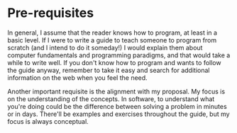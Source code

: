 # Pre-requisites

In general, I assume that the reader knows how to program, at least in a basic level. If I were to write a guide to teach someone to program from scratch (and I intend to do it someday!) I would explain them about computer fundamentals and programming paradigms, and that would take a while to write well. If you don't know how to program and wants to follow the guide anyway, remember to take it easy and search for additional information on the web when you feel the need.

Another important requisite is the alignment with my proposal. My focus is on the understanding of the concepts. In software, to understand what you're doing could be the difference between solving a problem in minutes or in days. There'll be examples and exercises throughout the guide, but my focus is always conceptual.
